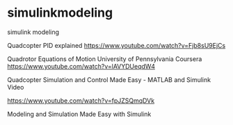 # simulinkmodeling
simulink modeling

Quadcopter PID explained
https://www.youtube.com/watch?v=Fjb8sU9EjCs

Quadrotor Equations of Motion University of Pennsylvania Coursera
https://www.youtube.com/watch?v=lAVYDUeqdW4


Quadcopter Simulation and Control Made Easy - MATLAB and Simulink Video

https://www.youtube.com/watch?v=fpJZSQmqDVk


Modeling and Simulation Made Easy with Simulink


